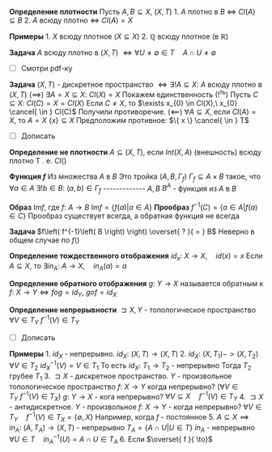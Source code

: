 **Определение плотности**
	Пусть $A, B \subseteq X,\ \left( X, T \right)$
	1. $A$ плотно в $B$ $\iff$ $Cl(A)\subseteq B$
	2. $A$ всюду плотно $\iff$ $Cl(A) = X$

**Примеры**
	1. $X$ всюду плотное $\left( X \subseteq X \right)$
	2. $\mathbb{Q}$ всюду плотное $\left( \text{в }\mathbb{R} \right)$

**Задача**
	$A$ всюду плотно в $\left( X, T \right)$
	$\iff \forall U \neq \emptyset \in T  \quad  A \cap U \neq \emptyset$

- [ ] Смотри pdf-ку

**Задача**
	$\left( X, T \right)$ - дискретное пространство
	$\iff \exists !A \subseteq X:\ A$ всюду плотно в $\left( X, T \right)$
	$\left( \implies \right)$
		$\exists A = X \subseteq X:\ Cl(X) = X$
		Покажем единственность ($!^{\text{ть}}$)
		Пусть $C \subseteq X:\ Cl(C) = X = Cl(X)$
		Если $C \neq X$, то $\exists x_{0} \in Cl(X),\ x_{0} \cancel{ \in } Cl(C)$
		Получили противоречие.
	$\left( \impliedby \right)$
		$\forall A \subseteq X$, если $Cl(A) = X$, то $A = X$
		$\{ x \} \subseteq X$
		Предположим противное: $\{ x \} \cancel{ \in } T$
- [ ] Дописать


**Определение не плотности**
		$A \subseteq \left( X, T \right)$, если $Int \left( X, A \right)$ (внешность) всюду плотно
		Т . е. $Cl\left(  \right)$

**Функция $f$**
	Из множества $A$ в $B$
	Это тройка $\left( A, B, \Gamma_{f} \right)$
	$\Gamma_{f} \subseteq A \times B$ такое, что $\forall a \in A\ \exists ! b \in B:\ \left( a, b \right) \in \Gamma_{f}$
	-------------
	$A, B$
	$B^{A}$ - функция из $A$ в $B$

**Образ**
	$\mathrm{Im}f$, где $f:\ A \to B$
	$\mathrm{Im}f = \left\{ f(a) | a \in A \right\}$
**Прообраз**
	$f^{-1}(C) = \left\{ a \in A | f(a) \in C \right\}$
	Прообраз существует всегда, а обратная функция не всегда

**Задача**
	$f\left( f^{-1}\left( B \right) \right) \overset{ ? }{ = } B$
	Неверно в общем случае по $f\left(  \right)$

**Определение тождественного отображения**
	$id_{x}:\ X \to X,  \quad id(x) = x$
	Если $A \subseteq X$, то $\exists in_{A}:\ A \to X, \quad in_{A}(a) = a$

**Определение обратного отображения**
	$g:\ Y \to X$ называется обратным к $f:\ X \to Y \iff fog = id_{Y},\ gof = id_{X}$

**Определение непрерывности**
	$\sqsupset X, Y$ - топологическое пространство
	$\forall V \in T_{Y}\ f^{-1}(V) \in T_{Y}$

- [ ] Дописать

**Примеры**
	1. $id_{X}$ - непрерывно. $id_{X}:\ \left( X, T \right) \to \left( X, T \right)$
	2. $id_{X}:\ \left( X, T_{1} \right) - > \left( X, T_{2} \right)$
	   $\forall V \in T_{2}\ id_{X}^{-1}\left( V \right) = V \in T_{1}$
	   То есть $id_{X}:\ T_{1} \to T_{2}$ - непрерывно
	   Тогда $T_{2}$ грубее $T_{1}$
	3. $\sqsupset  X$ - дискретное пространство. $Y$ - произвольное топологическое пространство
	   $f:\ X \to Y$ когда непрерывно?
	   $\left( \forall V \in T_{Y}\ f^{-1}(V) \in T_{X} \right)$
	   $g:\ Y \to X$ - кога непрерывно?
	   $\forall V \subseteq X \quad f^{-1}(V) \in T_{Y}$
	4. $\sqsupset X$ - антидискретное. $Y$ - произвольное
	   $f:\ X \to Y$ - когда непрерывно?
	   $\forall V \in T_{Y} \quad f^{-1}(V) \in T_{X} = \{ \emptyset, X \}$
	   Например, когда $f$ - постоянное
	5. $A \subseteq X \implies in_{A}:\ \left( A, T_{A} \right) \to \left( X, T \right)$ - непрерывно
		   $T_{A} = \left\{ A \cap U | U \in T \right\}$
		   $in_A$ - непрерывно
	   $\forall U \in T \quad in_{A}^{-1}\left( U \right) = A \cap U \in T_{A}$
	6. Если $\overset{ f }{ \to}$
	
	